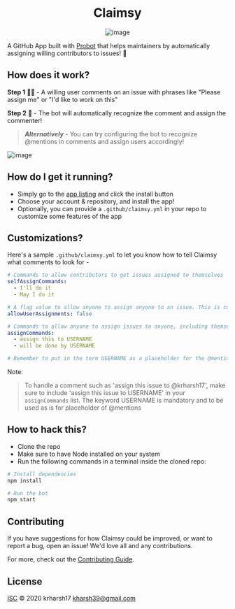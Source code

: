 <h1 align="center">Claimsy</h1>

<span style="display:block;text-align:center">![image](https://media1.tenor.com/images/72a9ce1fe0e4b94d46684ad710b27c13/tenor.gif)</span>

A GitHub App built with [Probot](https://github.com/probot/probot) that helps maintainers by automatically assigning willing contributors to issues! 🎉

## How does it work?

**Step 1** 👨‍💻 - A willing user comments on an issue with phrases like "Please assign me" or "I'd like to work on this"

**Step 2** 🤖 - The bot will automatically recognize the comment and assign the commenter! 

> ***Alternatively*** - You can try configuring the bot to recognize @mentions in comments and assign users accordingly!


![image](https://media.tenor.com/images/618576ebcc4f6d2a12438624be77c54f/tenor.gif)

## How do I get it running?

- Simply go to the [app listing](https://github.com/apps/claimsy) and click the install button
- Choose your account & repository, and install the app!
- Optionally, you can provide a `.github/claimsy.yml` in your repo to customize some features of the app

## Customizations?

Here's a sample `.github/claimsy.yml` to let you know how to tell Claimsy what comments to look for - 

```yml
# Commands to allow contributors to get issues assigned to themselves
selfAssignCommands:
  - I'll do it
  - May I do it

# A flag value to allow anyone to assign anyone to an issue. This is currently experimental so use it at your own risk!
allowUserAssignments: false

# Commands to allow anyone to assign issues to anyone, including themselves
assignCommands:
  - assign this to USERNAME
  - will be done by USERNAME

# Remember to put in the term USERNAME as a placeholder for the @mentions that will be made in comments
```

Note:
> To handle a comment such as 'assign this issue to @krharsh17', make sure to include 'assign this issue to USERNAME' in your `assignCommands` list. The keyword USERNAME is mandatory and to be used as is for placeholder of @mentions


## How to hack this?

- Clone the repo
- Make sure to have Node installed on your system
- Run the following commands in a terminal inside the cloned repo:

```sh
# Install dependencies
npm install

# Run the bot
npm start
```

## Contributing

If you have suggestions for how Claimsy could be improved, or want to report a bug, open an issue! We'd love all and any contributions.

For more, check out the [Contributing Guide](CONTRIBUTING.md).

## License

[ISC](LICENSE) © 2020 krharsh17 <kharsh39@gmail.com>
